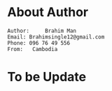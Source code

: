 # About Author
```
Author: 	Brahim Man
Email: Brahimsingle12@gmail.com
Phone: 096 76 49 556
From: 	Cambodia

```
# To be Update

```